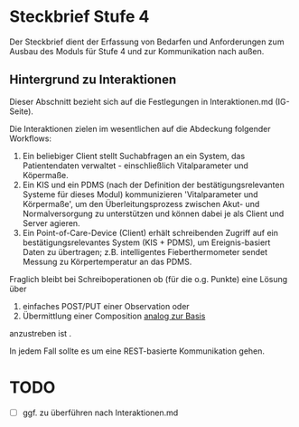 # Steckbrief Stufe 4

Der Steckbrief dient der Erfassung von Bedarfen und Anforderungen zum Ausbau des Moduls für Stufe 4 und zur Kommunikation nach außen.

## Hintergrund zu Interaktionen
Dieser Abschnitt bezieht sich auf die Festlegungen in Interaktionen.md (IG-Seite).

Die Interaktionen zielen im wesentlichen auf die Abdeckung folgender Workflows:
1. Ein beliebiger Client stellt Suchabfragen an ein System, das Patientendaten verwaltet - einschließlich Vitalparameter und Köpermaße.
2. Ein KIS und ein PDMS (nach der Definition der bestätigungsrelevanten Systeme für dieses Modul) kommunizieren 'Vitalparameter und Körpermaße', um den Überleitungsprozess zwischen Akut- und Normalversorgung zu unterstützen und können dabei je als Client und Server agieren.
3. Ein Point-of-Care-Device (Client) erhält schreibenden Zugriff auf ein bestätigungsrelevantes System (KIS + PDMS), um Ereignis-basiert Daten zu übertragen; z.B. intelligentes Fieberthermometer sendet Messung zu Körpertemperatur an das PDMS.

Fraglich bleibt bei Schreiboperationen ob (für die o.g. Punkte) eine Lösung über 
1. einfaches POST/PUT einer Observation oder 
2. Übermittlung einer Composition [analog zur Basis](https://simplifier.net/guide/Implementierungsleitfaden-ISiK-Basismodul-Stufe-3/ImplementationGuide-markdown-Datenobjekte-Datenobjekte-BerichtSubsystem?version=current) 

anzustreben ist .

In jedem Fall sollte es um eine REST-basierte Kommunikation gehen.

# TODO
- [ ] ggf. zu überführen nach Interaktionen.md